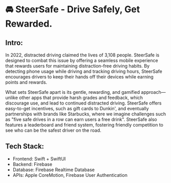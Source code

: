 # 🚘 SteerSafe - Drive Safely, Get Rewarded.

## Intro:
In 2022, distracted driving claimed the lives of 3,108 people. SteerSafe is designed to combat this issue by offering a seamless mobile experience that rewards users for maintaining distraction-free driving habits. By detecting phone usage while driving and tracking driving hours, SteerSafe encourages drivers to keep their hands off their devices while earning points and rewards.

What sets SteerSafe apart is its gentle, rewarding, and gamified approach—unlike other apps that provide harsh grades and feedback, which discourage use, and lead to continued distracted driving. SteerSafe offers easy-to-get incentives, such as gift cards to Dunkin', and eventually partnerships with brands like Starbucks, where we imagine challenges such as "five safe drives in a row can earn users a free drink". SteerSafe also features a leaderboard and friend system, fostering friendly competition to see who can be the safest driver on the road.

## Tech Stack:
- Frontend: Swift + SwiftUI
- Backend: Firebase
- Database: Firebase Realtime Database
- APIs: Apple CoreMotion, Firebase User Authentication
